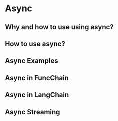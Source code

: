 # Async

## Why and how to use using async?

## How to use async?

## Async Examples

## Async in FuncChain

## Async in LangChain

## Async Streaming
